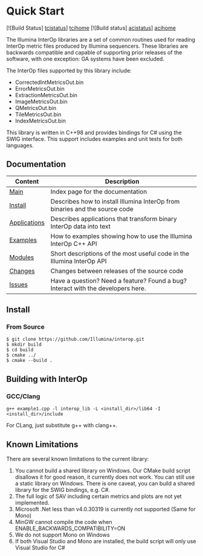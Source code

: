 Quick Start
===========

[![Build Status] [tcistatus]] [tcihome]
[![Build status] [acistatus]] [acihome]

The Illumina InterOp libraries are a set of common routines used for reading InterOp metric files produced by
Illumina sequencers. These libraries are backwards compatible and capable of supporting prior releases of the software,
with one exception: GA systems have been excluded.

The InterOp files supported by this library include:
  - CorrectedIntMetricsOut.bin
  - ErrorMetricsOut.bin
  - ExtractionMetricsOut.bin
  - ImageMetricsOut.bin
  - QMetricsOut.bin
  - TileMetricsOut.bin
  - IndexMetricsOut.bin

This library is written in C++98 and provides bindings for C# using the SWIG interface. This
support includes examples and unit tests for both languages.

[tcistatus]:https://travis-ci.org/Illumina/interop.svg?branch=master
[tcihome]:https://travis-ci.org/Illumina/interop

[acistatus]:https://ci.appveyor.com/api/projects/status/5hwirymkc10uf13d/branch/master?svg=true
[acihome]:https://ci.appveyor.com/project/ezralanglois/interop/branch/master

Documentation
-------------

| Content                       | Description                                                                          |
| ----------------------------- | -------------------------------------------------------------------------------------|
| [Main][MainPage]              | Index page for the documentation                                                     |
| [Install][InstallPage]        | Describes how to install Illumina InterOp from binaries and the source code          |
| [Applications][AppsPage]      | Describes applications that transform binary InterOp data into text                  |
| [Examples][ExamplesPage]      | How to examples showing how to use the Illumina InterOp C++ API                      |
| [Modules][ModulesPage]        | Short descriptions of the most useful code in the Illumina InterOp API               |
| [Changes][ChangesPage]        | Changes between releases of the source code                                          |
| [Issues]                      | Have a question? Need a feature? Found a bug? Interact with the developers here.     |

[MainPage]: http://illumina.github.io/interop/index.html
[InstallPage]: http://illumina.github.io/interop/install.html
[AppsPage]: http://illumina.github.io/interop/apps.html
[ExamplesPage]: http://illumina.github.io/interop/examples.html
[ModulesPage]: http://illumina.github.io/interop/modules.html
[ChangesPage]: http://illumina.github.io/interop/changes.html
[Issues]: https://github.com/Illumina/interop/issues

Install
-------

### From Source

~~~~~~~~~~~~~{.sh}
$ git clone https://github.com/Illumina/interop.git
$ mkdir build
$ cd build
$ cmake ../
$ cmake --build .
~~~~~~~~~~~~~

Building with InterOp
---------------------

### GCC/Clang

~~~~~~~~~~~~~{.sh}
g++ example1.cpp -l interop_lib -L <install_dir>/lib64 -I <install_dir>/include
~~~~~~~~~~~~~

For CLang, just substitute g++ with clang++. 


Known Limitations
-----------------

There are several known limitations to the current library:

  1. You cannot build a shared library on Windows. Our CMake build script disallows it for good reason, it currently
     does not work. You can still use a static library on Windows. There is one caveat, you can build a shared
     library for the SWIG bindings, e.g. C#.
  2. The full logic of SAV including certain metrics and plots are not yet implemented.
  3. Microsoft .Net less than v4.0.30319 is currently not supported (Same for Mono)
  4. MinGW cannot compile the code when ENABLE_BACKWARDS_COMPATIBILITY=ON
  5. We do not support Mono on Windows
  6. If both Visual Studio and Mono are installed, the build script will only use Visual Studio for C#


